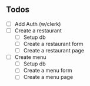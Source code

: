 ## Todos

- [ ] Add Auth (w/clerk)
- [ ] Create a restaurant
  - [ ] Setup db
  - [ ] Create a restaurant form
  - [ ] Create a restaurant page
- [ ] Create menu
  - [ ] Setup db
  - [ ] Create a menu form
  - [ ] Create a menu page

